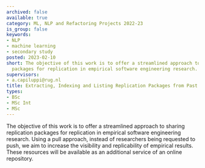 ```yaml
---
archived: false
available: true
category: ML, NLP and Refactoring Projects 2022-23
is_group: false
keywords:
- NLP
- machine learning
- secondary study
posted: 2023-02-10
short: The objective of this work is to offer a streamlined approach to sharing replication
  packages for replication in empirical software engineering research.
supervisors:
- a.capiluppi@rug.nl
title: Extracting, Indexing and Listing Replication Packages from Past Research
types:
- BSc
- MSc Int
- MSc
---
```


The objective of this work is to offer a streamlined approach to sharing replication packages for replication in empirical software engineering research. Using a pull approach, instead of researchers being requested to push, we aim to increase the visibility and replicability of empirical results. These resources will be available as an additional service of an online repository.